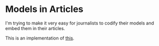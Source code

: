 # Models in Articles
I'm trying to make it very easy for journalists to codify their models and embed
them in their articles.

This is an implementation of [this][worry-dream-climate-change].


[worry-dream-climate-change]: http://worrydream.com/ClimateChange/#media-debate
